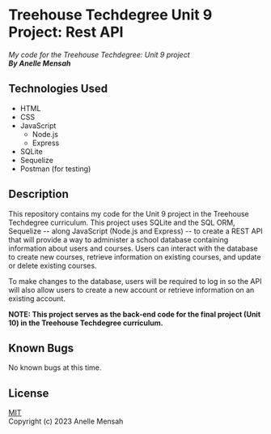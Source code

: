 # Treehouse Techdegree Unit 9 Project: Rest API
_My code for the Treehouse Techdegree: Unit 9 project_
\
_**By Anelle Mensah**_

## Technologies Used
* HTML
* CSS
* JavaScript
    * Node.js
    * Express
* SQLite
* Sequelize
* Postman (for testing)

## Description
This repository contains my code for the Unit 9 project in the Treehouse Techdegree curriculum. This project uses SQLite and the SQL ORM, Sequelize -- along JavaScript (Node.js and Express) -- to create a REST API that will provide a way to administer a school database containing information about users and courses. Users can interact with the database to create new courses, retrieve information on existing courses, and update or delete existing courses.

To make changes to the database, users will be required to log in so the API will also allow users to create a new account or retrieve information on an existing account.

**NOTE: This project serves as the back-end code for the final project (Unit 10) in the Treehouse Techdegree curriculum.**

## Known Bugs
No known bugs at this time.

## License
[MIT](https://choosealicense.com/licenses/mit/#)
\
Copyright (c) 2023 Anelle Mensah